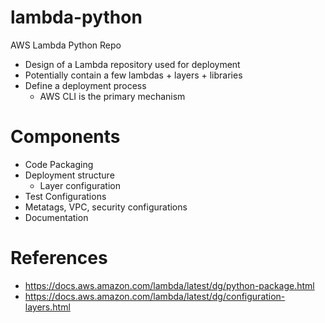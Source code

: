 # lambda-python
AWS Lambda Python Repo
- Design of a Lambda repository used for deployment
- Potentially contain a few lambdas + layers + libraries
- Define a deployment process
  - AWS CLI is the primary mechanism

# Components
- Code Packaging
- Deployment structure
  - Layer configuration
- Test Configurations
- Metatags, VPC, security configurations
- Documentation

# References
- https://docs.aws.amazon.com/lambda/latest/dg/python-package.html
- https://docs.aws.amazon.com/lambda/latest/dg/configuration-layers.html


